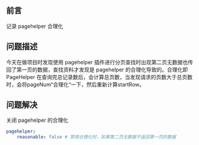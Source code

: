 ## 前言
记录 pagehelper 合理化

## 问题描述

今天在做项目时发现使用 pagehelper 插件进行分页查找时出现第二页无数据也传回了第一页的数据，查找资料才发现是 pagehelper 的合理化导致的。合理化即 PageHelper 在查询完总记录数后，会计算总页数，当发现请求的页数大于总页数时，会将pageNum“合理化“一下，然后重新计算startRow。

## 问题解决
关闭 pagehelper 的合理化

```yml
pagehelper:
    reasonable: false # 禁用合理化时，如果第二页无数据不返回第一页的数据
```